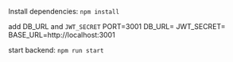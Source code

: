 Install dependencies: `npm install`

add DB_URL and `JWT_SECRET`
PORT=3001
DB_URL=<YOUR DB URL>
JWT_SECRET=<YOUR SECRET>
BASE_URL=http://localhost:3001


start backend: `npm run start`
